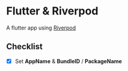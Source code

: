 # Flutter & Riverpod
A flutter app using [Riverpod](https://riverpod.dev/)

## Checklist
- [x] Set **AppName** & **BundleID** / **PackageName**
